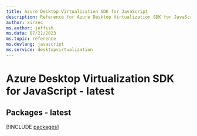 ```yaml
---
title: Azure Desktop Virtualization SDK for JavaScript
description: Reference for Azure Desktop Virtualization SDK for JavaScript
author: xirzec
ms.author: jeffish
ms.data: 07/21/2023
ms.topic: reference
ms.devlang: javascript
ms.service: desktopvirtualization
---
```

# Azure Desktop Virtualization SDK for JavaScript - latest
## Packages - latest
[!INCLUDE [packages](desktop-virtualization-index.md)]